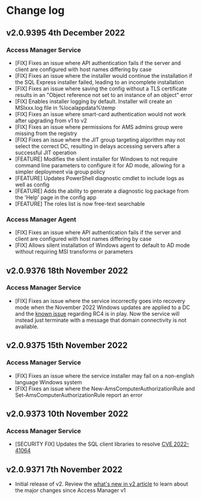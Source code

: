 # Change log

## v2.0.9395 4th December 2022
### Access Manager Service
- [FIX] Fixes an issue where API authentication fails if the server and client are configured with host names differing by case
- [FIX] Fixes an issue where the installer would continue the installation if the SQL Express installer failed, leading to an incomplete installation
- [FIX] Fixes an issue where saving the config without a TLS certificate results in an "Object reference not set to an instance of an object" error
- [FIX] Enables installer logging by default. Installer will create an MSIxxx.log file in %localappdata%\temp
- [FIX] Fixes an issue where smart-card authentication would not work after upgrading from v1 to v2
- [FIX] Fixes an issue where permissions for AMS admins group were missing from the registry
- [FIX] Fixes an issue where the JIT group targeting algorithm may not select the correct DC, resulting in delays accessing servers after a successful JIT operation
- [FEATURE] Modifies the silent installer for Windows to not require command line parameters to configure it for AD mode, allowing for a simpler deployment via group policy
- [FEATURE] Updates PowerShell diagnostic cmdlet to include logs as well as config
- [FEATURE] Adds the ability to generate a diagnostic log package from the 'Help' page in the config app
- [FEATURE] The roles list is now free-text searchable

### Access Manager Agent
- [FIX] Fixes an issue where API authentication fails if the server and client are configured with host names differing by case
- [FIX] Allows silent installation of Windows agent to default to AD mode without requiring MSI transforms or parameters

## v2.0.9376 18th November 2022
### Access Manager Service
- [FIX] Fixes an issue where the service incorrectly goes into recovery mode when the November 2022 Windows updates are applied to a DC and the [known issue](https://support.microsoft.com/en-us/topic/kb5021131-how-to-manage-the-kerberos-protocol-changes-related-to-cve-2022-37966-fd837ac3-cdec-4e76-a6ec-86e67501407d#knownissues5021131) regarding RC4 is in play. Now the service will instead just terminate with a message that domain connectivity is not available.

## v2.0.9375 15th November 2022
### Access Manager Service
- [FIX] Fixes an issue where the service installer may fail on a non-english language Windows system
- [FIX] Fixes an issue where the New-AmsComputerAuthorizationRule and Set-AmsComputerAuthorizationRule report an error

## v2.0.9373 10th November 2022
### Access Manager Service
- [SECURITY FIX] Updates the SQL client libraries to resolve [CVE 2022-41064](https://github.com/dotnet/announcements/issues/239)

## v2.0.9371 7th November 2022
- Initial release of v2. Review the [what's new in v2 article](./whats-new.md) to learn about the major changes since Access Manager v1